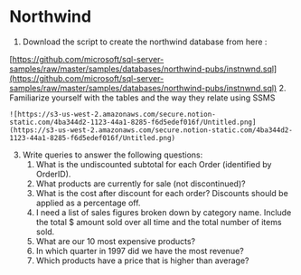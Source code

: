 # Northwind

1. Download the script to create the northwind database from here : 

  [https://github.com/microsoft/sql-server-samples/raw/master/samples/databases/northwind-pubs/instnwnd.sql](https://github.com/microsoft/sql-server-samples/raw/master/samples/databases/northwind-pubs/instnwnd.sql)
2. Familiarize yourself with the tables and the way they relate using SSMS

    ![https://s3-us-west-2.amazonaws.com/secure.notion-static.com/4ba344d2-1123-44a1-8285-f6d5edef016f/Untitled.png](https://s3-us-west-2.amazonaws.com/secure.notion-static.com/4ba344d2-1123-44a1-8285-f6d5edef016f/Untitled.png)

3. Write queries to answer the following questions: 
    1. What is the undiscounted subtotal for each Order (identified by OrderID).
    2. What products are currently for sale (not discontinued)?
    3. What is the cost after discount for each order?  Discounts should be applied as a percentage off.
    4. I need a list of sales figures broken down by category name.  Include the total $ amount sold over all time and the total number of items sold.
    5. What are our 10 most expensive products?
    6. In which quarter in 1997 did we have the most revenue?
    7. Which products have a price that is higher than average?
